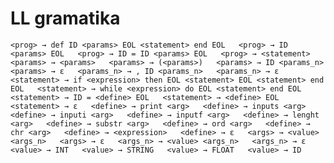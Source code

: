 # LL gramatika

`<prog> → def ID <params> EOL <statement> end EOL  
<prog> → ID <params> EOL  
<prog> → ID = ID <params> EOL  
<prog> → <statement>  
<params> → <params>  
<params> → (<params>)  
<params> → ID <params_n>  
<params> → ε  
<params_n> → , ID <params_n>  
<params_n> → ε  
<statement> → if <expression> then EOL <statement> EOL <statement> end EOL  
<statement> → while <expression> do EOL <statement> end EOL  
<statement> → ID = <define> EOL  
<statement> → <define> EOL  
<statement> → ε  
<define> → print <arg>  
<define> → inputs <arg>  
<define> → inputi <arg>  
<define> → inputf <arg>  
<define> → lenght <arg>  
<define> → substr <arg>  
<define> → ord <arg>  
<define> → chr <arg>  
<define> → <expression>  
<define> → ε  
<args> → <value> <args_n>  
<args> → ε  
<args_n> → <value> <args_n>  
<args_n> → ε  
<value> → INT  
<value> → STRING  
<value> → FLOAT  
<value> → ID  
`
